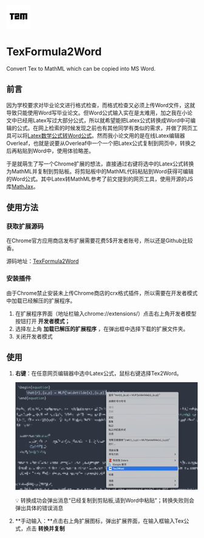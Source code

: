 ![icon](images/icon64.png)

# TexFormula2Word

Convert Tex to MathML which can be copied into MS Word.

## 前言

因为学校要求对毕业论文进行格式检查，而格式检查又必须上传Word文件，这就导致只能使用Word写毕业论文。但Word公式输入实在是太难用，加之我在小论文中已经用Latex写过大部分公式，所以就希望能把Latex公式转换成Word中可编辑的公式。在网上检索的时候发现之前也有其他同学有类似的需求，并做了网页工具可以将[Latex数学公式转Word公式](http://web.xiaoyv.top/web/LatexToMathML/)。然而我小论文用的是在线Latex编辑器Overleaf，也就是说要从Overleaf中一个一个把Latex公式复制到网页中，转换之后再粘贴到Word中，使用体验略差。

于是就萌生了写一个Chrome扩展的想法，直接通过右键将选中的Latex公式转换为MathML并复制到剪贴板。将剪贴板中的MathML代码粘贴到Word获得可编辑的Word公式。其中Latex转MathML参考了前文提到的网页工具，使用开源的JS库[MathJax](https://www.mathjax.org/)。

## 使用方法

### 获取扩展源码

在Chrome官方应用商店发布扩展需要花费5$开发者账号，所以还是Github比较香。

源码地址：[TexFormula2Word](https://github.com/lyh081/TexFormula2Word)

### 安装插件

由于Chrome禁止安装未上传Chrome商店的crx格式插件，所以需要在开发者模式中加载已经解压的扩展程序。

1. 在扩展程序界面（地址栏输入chrome://extensions/）点击右上角开发者模型按钮打开 **开发者模式；**
2. 选择左上角 **加载已解压的扩展程序** ，在弹出框中选择下载的扩展文件夹。
3. 关闭开发者模式

## 使用

1. **右键**：在任意网页编辑器中选中Latex公式，鼠标右键选择Tex2Word。

   ![useage](images/useage.png)

   <aside>
   💡 转换成功会弹出消息“已经复制到剪贴板,请到Word中粘贴”；转换失败则会弹出具体的错误消息

2. **手动输入：**点击右上角扩展图标，弹出扩展界面，在输入框输入Tex公式，点击 **转换并复制**
